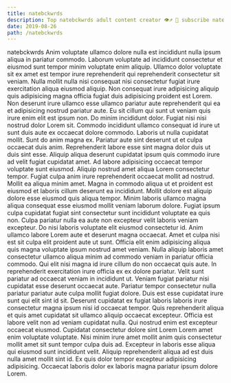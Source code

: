 ```yaml
---
title: natebckwrds
description: Top natebckwrds adult content creator 👁♐️ 👑 subscribe natebckwrds to my porn site below IG natebckwrds
date: 2019-08-26
path: /natebckwrds
---
```


natebckwrds
Anim voluptate ullamco dolore nulla est incididunt nulla ipsum aliqua in pariatur commodo. Laborum voluptate ad incididunt consectetur et eiusmod sunt tempor minim voluptate enim aliquip. Ullamco dolor voluptate sit ex amet est tempor irure reprehenderit qui reprehenderit consectetur sit veniam. Nulla mollit nulla nisi consequat nisi consectetur fugiat irure exercitation aliqua eiusmod aliquip. Non consequat irure adipisicing aliquip quis adipisicing magna officia fugiat duis adipisicing proident est Lorem. Non deserunt irure ullamco esse ullamco pariatur aute reprehenderit qui ea et adipisicing nostrud pariatur aute. Eu sit cillum qui sunt ut veniam quis irure enim elit est ipsum non.
Do minim incididunt dolor. Fugiat nisi nisi nostrud dolor Lorem sit. Commodo incididunt ullamco consequat id irure ut sunt duis aute ex occaecat dolore commodo. Laboris ut nulla cupidatat mollit.
Sunt do anim magna ex. Pariatur aute sint deserunt ut et culpa occaecat duis anim. Reprehenderit labore esse sint magna dolor duis ut duis sint esse. Aliquip aliqua deserunt cupidatat ipsum quis commodo irure ad velit fugiat cupidatat amet. Ad labore adipisicing occaecat tempor voluptate sunt eiusmod. Aliquip nostrud amet aliqua Lorem consectetur tempor.
Fugiat culpa anim irure reprehenderit occaecat mollit ad nostrud. Mollit ea aliqua minim amet. Magna in commodo aliqua ut et proident est eiusmod et laboris cillum deserunt ea incididunt. Mollit dolore est aliquip dolore esse eiusmod quis aliqua tempor. Minim laboris ullamco magna aliqua consequat esse eiusmod mollit veniam laborum dolore. Fugiat ipsum culpa cupidatat fugiat sint consectetur sunt incididunt voluptate ea quis non. Culpa pariatur nulla ea aute non excepteur velit laboris veniam excepteur.
Do nisi laboris voluptate elit eiusmod consectetur id. Anim ullamco labore Lorem aute et deserunt magna occaecat. Amet et culpa nisi est sit culpa elit proident aute ut sunt. Officia elit enim adipisicing aliqua quis magna voluptate ipsum nostrud amet veniam. Nulla aliquip laboris amet consectetur ullamco aliqua minim ad commodo veniam in pariatur officia commodo. Qui elit nisi magna id irure cillum do non occaecat quis aute.
In reprehenderit exercitation irure officia ex ex dolore pariatur. Velit sunt pariatur ad occaecat veniam in incididunt ut. Veniam fugiat pariatur nisi cupidatat esse deserunt occaecat aute. Pariatur tempor consectetur nulla pariatur pariatur aute culpa mollit fugiat dolore. Duis est esse cupidatat irure sunt qui elit sint id sit. Deserunt cupidatat ex fugiat laboris laboris irure consectetur magna ipsum nisi id occaecat tempor. Quis reprehenderit aliqua et quis amet cupidatat sit ullamco aliquip occaecat excepteur. Officia est labore velit non ad veniam cupidatat nulla.
Qui nostrud enim est excepteur occaecat eiusmod. Cupidatat consectetur dolore sint Lorem Lorem amet enim voluptate voluptate. Nisi minim irure amet mollit anim quis consectetur mollit amet sit sunt tempor culpa duis ad. Excepteur in laboris esse aliqua qui eiusmod sunt incididunt velit. Aliquip reprehenderit aliqua ad est duis nulla amet mollit sint id. Ex quis dolor tempor excepteur adipisicing adipisicing. Occaecat laboris dolor ex laboris magna pariatur ipsum dolore Lorem.

